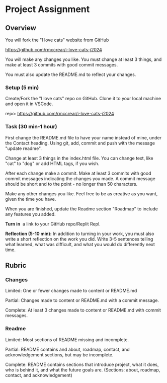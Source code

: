 # Project Assignment

## Overview

You will fork the "I love cats" website from GitHub

https://github.com/rmccrear/i-love-cats-j2024

You will make any changes you like. You must change at least 3 things, and make at least 3 commits with good commit messages. 

You must also update the README.md to reflect your changes.

### Setup (5 min)

Create/Fork the "I love cats" repo on GitHub. Clone it to your local machine and open it in VSCode.

repo: https://github.com/rmccrear/i-love-cats-j2024

### Task (30 min-1 hour)

First change the README.md file to have your name instead of mine, under the Contact heading. Using git, add, commit and push with the message "update readme".

Change at least 3 things in the index.html file. You can change text, like "cat" to "dog" or add HTML tags, if you wish.

After each change make a commit. Make at least 3 commits with good commit messages indicating the changes you made. A commit message should be short and to the point - no longer than 50 characters.

Make any other changes you like. Feel free to be as creative as you want, given the time you have.

When you are finished, update the Readme section "Roadmap" to include any features you added.

**Turn in**  a link to your GitHub repo/Replit Repl.

**Reflection (5-10 min):** In addition to turning in your work, you must also write a short reflection on the work you did. Write 3-5 sentences telling what learned, what was difficult, and what you would do differently next time.

## Rubric

### Changes

Limited: One or fewer changes made to content or README.md

Partial: Changes made to content or README.md with a commit message.

Complete: At least 3 changes made to content or README.md with commit messages.

### Readme

Limited: Most sections of README missing and incomplete.

Partial: README contains and about, roadmap, contact, and acknowledgement sections, but may be incomplete.

Complete: README contains sections that introduce project, what it does, who is behind it, and what the future goals are. (Sections: about, roadmap, contact, and acknowledgement)
